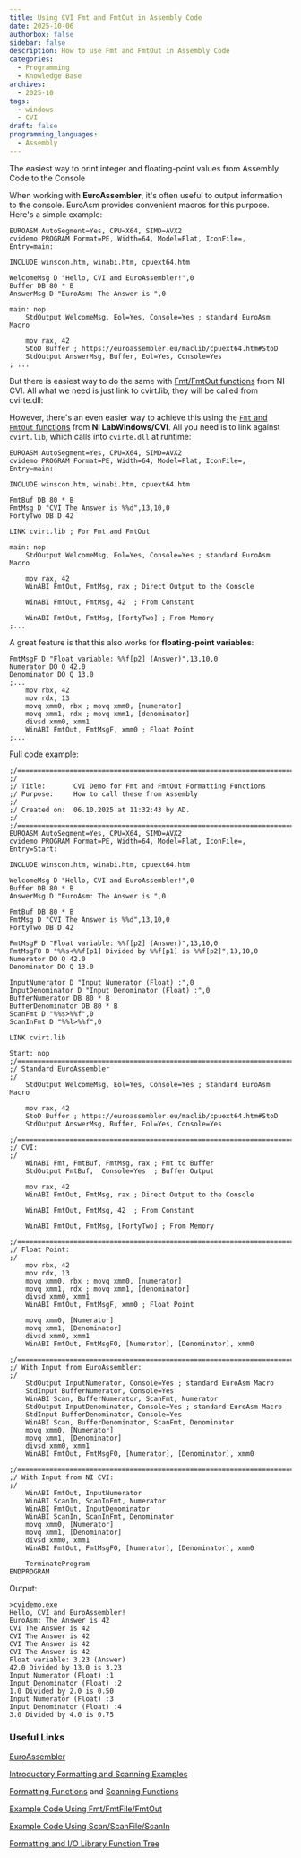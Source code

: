 ```yaml
---
title: Using CVI Fmt and FmtOut in Assembly Code
date: 2025-10-06
authorbox: false
sidebar: false
description: How to use Fmt and FmtOut in Assembly Code
categories:
  - Programming
  - Knowledge Base
archives:
  - 2025-10
tags:
  - windows
  - CVI
draft: false
programming_languages:
  - Assembly
---
```

The easiest way to print integer and floating-point values from Assembly Code to the Console
<!--more-->

When working with **EuroAssembler**, it's often useful to output information to the console. EuroAsm provides convenient macros for this purpose. Here's a simple example:

```assembly
EUROASM AutoSegment=Yes, CPU=X64, SIMD=AVX2
cvidemo PROGRAM Format=PE, Width=64, Model=Flat, IconFile=, Entry=main:

INCLUDE winscon.htm, winabi.htm, cpuext64.htm

WelcomeMsg D "Hello, CVI and EuroAssembler!",0
Buffer DB 80 * B
AnswerMsg D "EuroAsm: The Answer is ",0

main: nop
	StdOutput WelcomeMsg, Eol=Yes, Console=Yes ; standard EuroAsm Macro

    mov rax, 42
	StoD Buffer ; https://euroassembler.eu/maclib/cpuext64.htm#StoD 
	StdOutput AnswerMsg, Buffer, Eol=Yes, Console=Yes
; ...
```

But there is easiest way to do the same with [Fmt/FmtOut functions](https://www.ni.com/docs/de-DE/bundle/labwindows-cvi/page/cvi/libref/cviformatting_functions.htm) from NI CVI. All what we need is just link to cvirt.lib, they will be called from cvirte.dll:

However, there's an even easier way to achieve this using the [`Fmt` and `FmtOut` functions](https://www.ni.com/docs/de-DE/bundle/labwindows-cvi/page/cvi/libref/cviformatting_functions.htm) from **NI LabWindows/CVI**. All you need is to link against `cvirt.lib`, which calls into `cvirte.dll` at runtime:

```assembly
EUROASM AutoSegment=Yes, CPU=X64, SIMD=AVX2
cvidemo PROGRAM Format=PE, Width=64, Model=Flat, IconFile=, Entry=main:

INCLUDE winscon.htm, winabi.htm, cpuext64.htm

FmtBuf DB 80 * B
FmtMsg D "CVI The Answer is %%d",13,10,0
FortyTwo DB D 42

LINK cvirt.lib ; For Fmt and FmtOut
    
main: nop
	StdOutput WelcomeMsg, Eol=Yes, Console=Yes ; standard EuroAsm Macro
	
    mov rax, 42
	WinABI FmtOut, FmtMsg, rax ; Direct Output to the Console

 	WinABI FmtOut, FmtMsg, 42  ; From Constant

 	WinABI FmtOut, FmtMsg, [FortyTwo] ; From Memory
;...
```

A great feature is that this also works for **floating-point variables**:

```assembly
FmtMsgF D "Float variable: %%f[p2] (Answer)",13,10,0
Numerator DO Q 42.0
Denominator DO Q 13.0
;...
	mov rbx, 42
	mov rdx, 13
    movq xmm0, rbx ; movq xmm0, [numerator]
    movq xmm1, rdx ; movq xmm1, [denominator]
    divsd xmm0, xmm1
	WinABI FmtOut, FmtMsgF, xmm0 ; Float Point
;...
```

Full code example:

```assembly
;/==============================================================================
;/
;/ Title:		CVI Demo for Fmt and FmtOut Formatting Functions
;/ Purpose:		How to call these from Assembly
;/
;/ Created on:	06.10.2025 at 11:32:43 by AD.
;/
;/==============================================================================
EUROASM AutoSegment=Yes, CPU=X64, SIMD=AVX2
cvidemo PROGRAM Format=PE, Width=64, Model=Flat, IconFile=, Entry=Start:

INCLUDE winscon.htm, winabi.htm, cpuext64.htm

WelcomeMsg D "Hello, CVI and EuroAssembler!",0
Buffer DB 80 * B
AnswerMsg D "EuroAsm: The Answer is ",0

FmtBuf DB 80 * B
FmtMsg D "CVI The Answer is %%d",13,10,0
FortyTwo DB D 42

FmtMsgF D "Float variable: %%f[p2] (Answer)",13,10,0
FmtMsgFO D "%%s<%%f[p1] Divided by %%f[p1] is %%f[p2]",13,10,0
Numerator DO Q 42.0
Denominator DO Q 13.0

InputNumerator D "Input Numerator (Float) :",0
InputDenominator D "Input Denominator (Float) :",0
BufferNumerator DB 80 * B
BufferDenominator DB 80 * B
ScanFmt D "%%s>%%f",0
ScanInFmt D "%%l>%%f",0

LINK cvirt.lib
    
Start: nop
;/==============================================================================
;/ Standard EuroAssembler
;/
	StdOutput WelcomeMsg, Eol=Yes, Console=Yes ; standard EuroAsm Macro

    mov rax, 42
	StoD Buffer ; https://euroassembler.eu/maclib/cpuext64.htm#StoD 
	StdOutput AnswerMsg, Buffer, Eol=Yes, Console=Yes

;/==============================================================================
;/ CVI:
;/
	WinABI Fmt, FmtBuf, FmtMsg, rax ; Fmt to Buffer
	StdOutput FmtBuf,  Console=Yes  ; Buffer Output

    mov rax, 42
	WinABI FmtOut, FmtMsg, rax ; Direct Output to the Console

 	WinABI FmtOut, FmtMsg, 42  ; From Constant

 	WinABI FmtOut, FmtMsg, [FortyTwo] ; From Memory

;/==============================================================================
;/ Float Point:
;/
	mov rbx, 42
	mov rdx, 13
    movq xmm0, rbx ; movq xmm0, [numerator]
    movq xmm1, rdx ; movq xmm1, [denominator]
    divsd xmm0, xmm1
	WinABI FmtOut, FmtMsgF, xmm0 ; Float Point

    movq xmm0, [Numerator]
    movq xmm1, [Denominator]
    divsd xmm0, xmm1
	WinABI FmtOut, FmtMsgFO, [Numerator], [Denominator], xmm0
	
;/==============================================================================
;/ With Input from EuroAssembler:
;/
	StdOutput InputNumerator, Console=Yes ; standard EuroAsm Macro
	StdInput BufferNumerator, Console=Yes
	WinABI Scan, BufferNumerator, ScanFmt, Numerator 
	StdOutput InputDenominator, Console=Yes ; standard EuroAsm Macro
	StdInput BufferDenominator, Console=Yes
	WinABI Scan, BufferDenominator, ScanFmt, Denominator
    movq xmm0, [Numerator]
    movq xmm1, [Denominator]
    divsd xmm0, xmm1
	WinABI FmtOut, FmtMsgFO, [Numerator], [Denominator], xmm0

;/==============================================================================
;/ With Input from NI CVI:
;/
	WinABI FmtOut, InputNumerator
	WinABI ScanIn, ScanInFmt, Numerator 
	WinABI FmtOut, InputDenominator
	WinABI ScanIn, ScanInFmt, Denominator 
    movq xmm0, [Numerator]
    movq xmm1, [Denominator]
    divsd xmm0, xmm1
	WinABI FmtOut, FmtMsgFO, [Numerator], [Denominator], xmm0

	TerminateProgram
ENDPROGRAM

```

Output:

```
>cvidemo.exe
Hello, CVI and EuroAssembler!
EuroAsm: The Answer is 42
CVI The Answer is 42
CVI The Answer is 42
CVI The Answer is 42
CVI The Answer is 42
Float variable: 3.23 (Answer)
42.0 Divided by 13.0 is 3.23
Input Numerator (Float) :1
Input Denominator (Float) :2
1.0 Divided by 2.0 is 0.50
Input Numerator (Float) :3
Input Denominator (Float) :4
3.0 Divided by 4.0 is 0.75
```

### Useful Links

[EuroAssembler](https://euroassembler.eu/index.htm)

[Introductory Formatting and Scanning Examples](https://www.ni.com/docs/de-DE/bundle/labwindows-cvi/page/cvi/libref/cviintroductory_formatting_and_scan.htm)

[Formatting Functions](https://www.ni.com/docs/de-DE/bundle/labwindows-cvi/page/cvi/libref/cviformatting_functions.htm) and [Scanning Functions](https://www.ni.com/docs/de-DE/bundle/labwindows-cvi/page/cvi/libref/cviscanning_functions.htm)

[Example Code Using Fmt/FmtFile/FmtOut](https://www.ni.com/docs/de-DE/bundle/labwindows-cvi/page/cvi/libref/cvifmtfmtfilefmtout_examples_in_c.htm)

[Example Code Using Scan/ScanFile/ScanIn](https://www.ni.com/docs/de-DE/bundle/labwindows-cvi/page/cvi/libref/cviscanscanfilescanin_examples_in_c.htm)

[Formatting and I/O Library Function Tree](https://www.ni.com/docs/de-DE/bundle/labwindows-cvi/page/cvi/libref/cviformatting_and_io_library_functi.htm)

